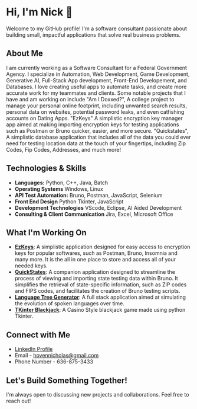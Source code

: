 # Hi, I'm Nick 👋

Welcome to my GitHub profile! I'm a software consultant passionate about building small, impactful applications that solve real business problems.

## About Me

I am currently working as a Software Consultant for a Federal Government Agency. I specialize in Automation, Web Development, Game Development, Generative AI, Full-Stack App development, Front-End Developement, and Databases. I love creating useful apps to automate tasks, and create more accurate work for my teammates and clients. Some notable projects that I have and am working on include "Am I Doxxed?", A college project to manage your personal online footprint, including unwanted search results, personal data on websites, potential password leaks, and even catfishing accounts on Dating Apps. "EzKeys" A simplistic encryption key manager app aimed at making importing encryption keys for testing applications such as Postman or Bruno quicker, easier, and more secure. "Quickstates", A simplistic database application that includes all of the data you could ever need for testing location data at the touch of your fingertips, including Zip Codes, Fip Codes, Addresses, and much more!

## Technologies & Skills

* **Languages:** Python, C++, Java, Batch
* **Operating Systems** Windows, Linux
* **API Test Automation:** Bruno, Postman, JavaScript, Selenium
* **Front End Design** Python Tkinter, JavaScript
* **Development Technologies** VScode, Eclipse, AI Aided Development
* **Consulting & Client Communication** Jira, Excel, Microsoft Office

## What I'm Working On

* [**EzKeys**](https://github.com/NicholasHoven/EzKeys): A simplistic application designed for easy access to encryption keys for popular softwares, such as Postman, Bruno, Insomnia and many more. It is the all in one place to store and access all of your needed keys.
* [**QuickStates**](https://github.com/NicholasHoven/Quick-States): A companion application designed to streamline the process of viewing and importing state testing data within Bruno. It simplifies the retrieval of state-specific information, such as ZIP codes and FIPS codes, and facilitates the creation of Bruno testing scripts.
* [**Language Tree Generator**](https://github.com/Matthewduff52/Language-Tree-Generator): A full stack application aimed at simulating the evolution of spoken languages over time.
*  [**TKinter Blackjack**](https://github.com/NicholasHoven/Tkinter-BlackJack): A Casino Style blackjack game made using python Tkinter.

## Connect with Me

* [LinkedIn Profile](https://www.linkedin.com/in/hoven-45b78324a/)
* Email - hovennicholas@gmail.com
* Phone Number - 636-875-3433

## Let's Build Something Together!

I'm always open to discussing new projects and collaborations. Feel free to reach out!
